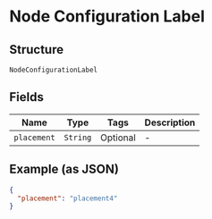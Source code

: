 
# Node Configuration Label

## Structure

`NodeConfigurationLabel`

## Fields

| Name | Type | Tags | Description |
|  --- | --- | --- | --- |
| `placement` | `String` | Optional | - |

## Example (as JSON)

```json
{
  "placement": "placement4"
}
```


